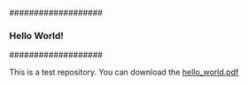 ###################
### Hello World! ##
###################

This is a test repository. You can download the [hello_world.pdf](https://ssanadhya.github.io/test/blob/gh-pages/Hello_world.pdf)
